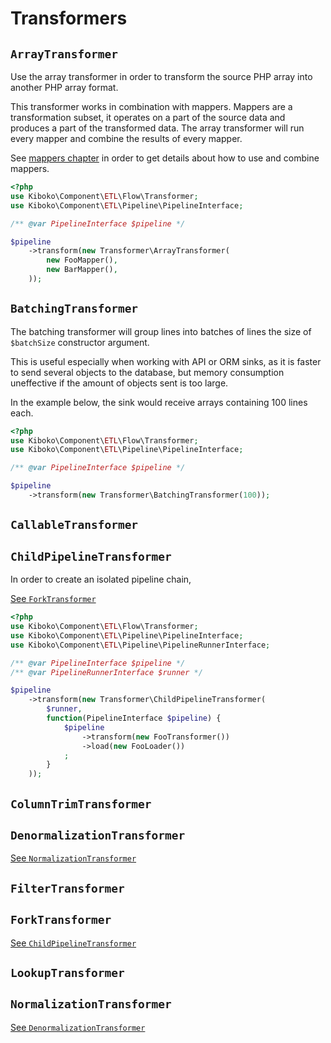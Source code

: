 Transformers
============

`ArrayTransformer`
------------------

Use the array transformer in order to transform
the source PHP array into another PHP array format.

This transformer works in combination with mappers.
Mappers are a transformation subset, it operates on a 
part of the source data and produces a part of the 
transformed data. The array transformer will run 
every mapper and combine the results of every mapper.

See [mappers chapter](mappers.md) in order to get details 
about how to use and combine mappers.

```php
<?php
use Kiboko\Component\ETL\Flow\Transformer;
use Kiboko\Component\ETL\Pipeline\PipelineInterface;

/** @var PipelineInterface $pipeline */

$pipeline
    ->transform(new Transformer\ArrayTransformer(
        new FooMapper(),
        new BarMapper(),
    ));
```

`BatchingTransformer`
---------------------

The batching transformer will group lines into batches
of lines the size of `$batchSize` constructor argument.

This is useful especially when working with API or ORM
sinks, as it is faster to send several objects to the 
database, but memory consumption uneffective if the amount
of objects sent is too large.

In the example below, the sink would receive arrays 
containing 100 lines each.

```php
<?php
use Kiboko\Component\ETL\Flow\Transformer;
use Kiboko\Component\ETL\Pipeline\PipelineInterface;

/** @var PipelineInterface $pipeline */

$pipeline
    ->transform(new Transformer\BatchingTransformer(100));
```

`CallableTransformer`
---------------------

`ChildPipelineTransformer`
--------------------------

In order to create an isolated pipeline chain, 

[See `ForkTransformer`](#forktransformer)

```php
<?php
use Kiboko\Component\ETL\Flow\Transformer;
use Kiboko\Component\ETL\Pipeline\PipelineInterface;
use Kiboko\Component\ETL\Pipeline\PipelineRunnerInterface;

/** @var PipelineInterface $pipeline */
/** @var PipelineRunnerInterface $runner */

$pipeline
    ->transform(new Transformer\ChildPipelineTransformer(
        $runner,
        function(PipelineInterface $pipeline) {
            $pipeline
                ->transform(new FooTransformer())
                ->load(new FooLoader())
            ;
        }
    ));

```

`ColumnTrimTransformer`
-----------------------

`DenormalizationTransformer`
----------------------------

[See `NormalizationTransformer`](#normalizationtransformer)

`FilterTransformer`
-------------------

`ForkTransformer`
-----------------

[See `ChildPipelineTransformer`](#childpipelinetransformer)

`LookupTransformer`
-------------------

`NormalizationTransformer`
--------------------------

[See `DenormalizationTransformer`](#denormalizationtransformer)
